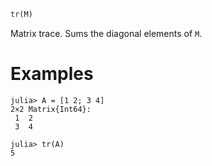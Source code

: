 ```julia
tr(M)
```

Matrix trace. Sums the diagonal elements of `M`.

# Examples

```jldoctest
julia> A = [1 2; 3 4]
2×2 Matrix{Int64}:
 1  2
 3  4

julia> tr(A)
5
```
